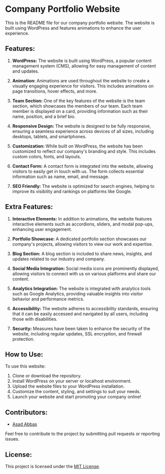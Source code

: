 # Company Portfolio Website

This is the README file for our company portfolio website. The website is built using WordPress and features animations to enhance the user experience. 

## Features:

1. **WordPress:** The website is built using WordPress, a popular content management system (CMS), allowing for easy management of content and updates.

2. **Animation:** Animations are used throughout the website to create a visually engaging experience for visitors. This includes animations on page transitions, hover effects, and more.

3. **Team Section:** One of the key features of the website is the team section, which showcases the members of our team. Each team member is displayed on a card, providing information such as their name, position, and a brief bio.

4. **Responsive Design:** The website is designed to be fully responsive, ensuring a seamless experience across devices of all sizes, including desktops, tablets, and smartphones.

5. **Customization:** While built on WordPress, the website has been customized to reflect our company's branding and style. This includes custom colors, fonts, and layouts.

6. **Contact Form:** A contact form is integrated into the website, allowing visitors to easily get in touch with us. The form collects essential information such as name, email, and message.

7. **SEO Friendly:** The website is optimized for search engines, helping to improve its visibility and rankings on platforms like Google.

## Extra Features:

1. **Interactive Elements:** In addition to animations, the website features interactive elements such as accordions, sliders, and modal pop-ups, enhancing user engagement.

2. **Portfolio Showcase:** A dedicated portfolio section showcases our company's projects, allowing visitors to view our work and expertise.

3. **Blog Section:** A blog section is included to share news, insights, and updates related to our industry and company.

4. **Social Media Integration:** Social media icons are prominently displayed, allowing visitors to connect with us on various platforms and share our content.

5. **Analytics Integration:** The website is integrated with analytics tools such as Google Analytics, providing valuable insights into visitor behavior and performance metrics.

6. **Accessibility:** The website adheres to accessibility standards, ensuring that it can be easily accessed and navigated by all users, including those with disabilities.

7. **Security:** Measures have been taken to enhance the security of the website, including regular updates, SSL encryption, and firewall protection.

## How to Use:

To use this website:

1. Clone or download the repository.
2. Install WordPress on your server or localhost environment.
3. Upload the website files to your WordPress installation.
4. Customize the content, styling, and settings to suit your needs.
5. Launch your website and start promoting your company online!

## Contributors:

- [Asad Abbas](https://github.com/iamasadabbas)

Feel free to contribute to the project by submitting pull requests or reporting issues.

## License:

This project is licensed under the [MIT License](LICENSE).
